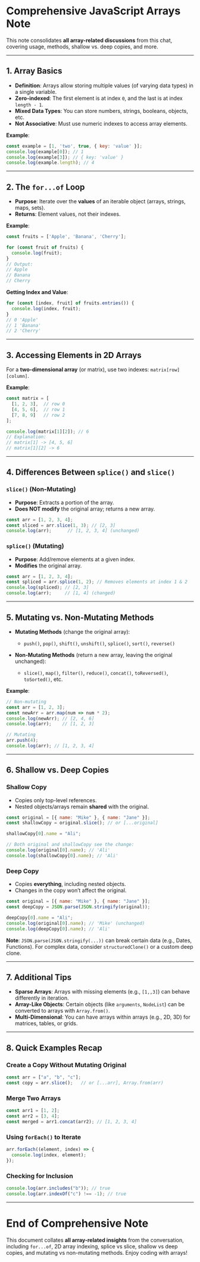 # Comprehensive JavaScript Arrays Note

This note consolidates **all array-related discussions** from this chat, covering usage, methods, shallow vs. deep copies, and more.

---

## 1. Array Basics
- **Definition**: Arrays allow storing multiple values (of varying data types) in a single variable.
- **Zero-indexed**: The first element is at index `0`, and the last is at index `length - 1`.
- **Mixed Data Types**: You can store numbers, strings, booleans, objects, etc.
- **Not Associative**: Must use numeric indexes to access array elements.

**Example**:
```js
const example = [1, 'two', true, { key: 'value' }];
console.log(example[0]); // 1
console.log(example[3]); // { key: 'value' }
console.log(example.length); // 4
```

---

## 2. The `for...of` Loop

- **Purpose**: Iterate over the **values** of an iterable object (arrays, strings, maps, sets).
- **Returns**: Element values, not their indexes.

**Example**:
```js
const fruits = ['Apple', 'Banana', 'Cherry'];

for (const fruit of fruits) {
  console.log(fruit);
}
// Output:
// Apple
// Banana
// Cherry
```

**Getting Index and Value**:
```js
for (const [index, fruit] of fruits.entries()) {
  console.log(index, fruit);
}
// 0 'Apple'
// 1 'Banana'
// 2 'Cherry'
```

---

## 3. Accessing Elements in 2D Arrays

For a **two-dimensional array** (or matrix), use two indexes: `matrix[row][column]`.

**Example**:
```js
const matrix = [
  [1, 2, 3],  // row 0
  [4, 5, 6],  // row 1
  [7, 8, 9]   // row 2
];

console.log(matrix[1][2]); // 6
// Explanation:
// matrix[1] -> [4, 5, 6]
// matrix[1][2] -> 6
```

---

## 4. Differences Between `splice()` and `slice()`

### `slice()` (Non-Mutating)
- **Purpose**: Extracts a portion of the array.
- **Does NOT modify** the original array; returns a new array.

```js
const arr = [1, 2, 3, 4];
const sliced = arr.slice(1, 3); // [2, 3]
console.log(arr);      // [1, 2, 3, 4] (unchanged)
```

### `splice()` (Mutating)
- **Purpose**: Add/remove elements at a given index.
- **Modifies** the original array.

```js
const arr = [1, 2, 3, 4];
const spliced = arr.splice(1, 2); // Removes elements at index 1 & 2
console.log(spliced); // [2, 3]
console.log(arr);     // [1, 4] (changed)
```

---

## 5. Mutating vs. Non-Mutating Methods

- **Mutating Methods** (change the original array):
  - `push()`, `pop()`, `shift()`, `unshift()`, `splice()`, `sort()`, `reverse()`

- **Non-Mutating Methods** (return a new array, leaving the original unchanged):
  - `slice()`, `map()`, `filter()`, `reduce()`, `concat()`, `toReversed()`, `toSorted()`, etc.

**Example**:
```js
// Non-mutating
const arr = [1, 2, 3];
const newArr = arr.map(num => num * 2);
console.log(newArr); // [2, 4, 6]
console.log(arr);    // [1, 2, 3]

// Mutating
arr.push(4);
console.log(arr); // [1, 2, 3, 4]
```

---

## 6. Shallow vs. Deep Copies

### Shallow Copy
- Copies only top-level references.
- Nested objects/arrays remain **shared** with the original.

```js
const original = [{ name: "Mike" }, { name: "Jane" }];
const shallowCopy = original.slice(); // or [...original]

shallowCopy[0].name = "Ali";

// Both original and shallowCopy see the change:
console.log(original[0].name); // 'Ali'
console.log(shallowCopy[0].name); // 'Ali'
```

### Deep Copy
- Copies **everything**, including nested objects.
- Changes in the copy won’t affect the original.

```js
const original = [{ name: "Mike" }, { name: "Jane" }];
const deepCopy = JSON.parse(JSON.stringify(original));

deepCopy[0].name = "Ali";
console.log(original[0].name); // 'Mike' (unchanged)
console.log(deepCopy[0].name); // 'Ali'
```

**Note**: `JSON.parse(JSON.stringify(...))` can break certain data (e.g., Dates, Functions). For complex data, consider `structuredClone()` or a custom deep clone.

---

## 7. Additional Tips
- **Sparse Arrays**: Arrays with missing elements (e.g., `[1,,3]`) can behave differently in iteration.
- **Array-Like Objects**: Certain objects (like `arguments`, `NodeList`) can be converted to arrays with `Array.from()`.
- **Multi-Dimensional**: You can have arrays within arrays (e.g., 2D, 3D) for matrices, tables, or grids.

---

## 8. Quick Examples Recap

### Create a Copy Without Mutating Original
```js
const arr = ["a", "b", "c"];
const copy = arr.slice();   // or [...arr], Array.from(arr)
```

### Merge Two Arrays
```js
const arr1 = [1, 2];
const arr2 = [3, 4];
const merged = arr1.concat(arr2); // [1, 2, 3, 4]
```

### Using `forEach()` to Iterate
```js
arr.forEach((element, index) => {
  console.log(index, element);
});
```

### Checking for Inclusion
```js
console.log(arr.includes("b")); // true
console.log(arr.indexOf("c") !== -1); // true
```

---

# End of Comprehensive Note

This document collates **all array-related insights** from the conversation, including `for...of`, 2D array indexing, splice vs slice, shallow vs deep copies, and mutating vs non-mutating methods. Enjoy coding with arrays!

